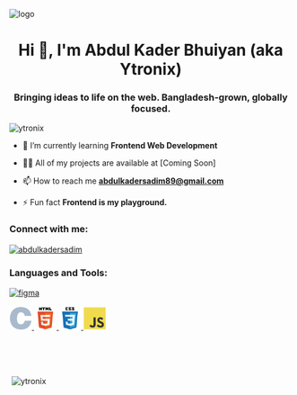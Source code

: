 ![logo](https://github.com/Ytronix/Ytronix/blob/main/Purple%20Modern%20Gaming%20Youtube%20Banner%20(1).png)
<h1 align="center">Hi 👋, I'm Abdul Kader Bhuiyan (aka Ytronix)</h1>
<h3 align="center">Bringing ideas to life on the web. Bangladesh-grown, globally focused.</h3>

<p align="left"> <img src="https://komarev.com/ghpvc/?username=ytronix&label=Profile%20views&color=0e75b6&style=flat" alt="ytronix" /> </p>

- 🌱 I’m currently learning **Frontend Web Development**

- 👨‍💻 All of my projects are available at [Coming Soon]

- 📫 How to reach me **abdulkadersadim89@gmail.com**

- ⚡ Fun fact **Frontend is my playground.**

<h3 align="left">Connect with me:</h3>
<p align="left">
<a href="https://linkedin.com/in/abdulkadersadim" target="blank"><img align="center" src="https://raw.githubusercontent.com/rahuldkjain/github-profile-readme-generator/master/src/images/icons/Social/linked-in-alt.svg" alt="abdulkadersadim" height="30" width="40" /></a>
</p>

<h3 align="left">Languages and Tools:</h3>
<p> 
    <a href="https://www.figma.com/" target="_blank" rel="noreferrer"> <img src="https://www.vectorlogo.zone/logos/figma/figma-icon.svg" alt="figma" width="40" height="40"/> </a>
    <br><br>
    <a href="https://www.cprogramming.com/" target="_blank" rel="noreferrer"> <img src="https://raw.githubusercontent.com/devicons/devicon/master/icons/c/c-original.svg" alt="c" width="40" height="40"/> </a>
    <a href="https://www.w3.org/html/" target="_blank" rel="noreferrer"> <img src="https://raw.githubusercontent.com/devicons/devicon/master/icons/html5/html5-original-wordmark.svg" alt="html5" width="40" height="40"/> </a> 
    <a href="https://www.w3schools.com/css/" target="_blank" rel="noreferrer"> <img src="https://raw.githubusercontent.com/devicons/devicon/master/icons/css3/css3-original-wordmark.svg" alt="css3" width="40" height="40"/> </a>
    <a href="https://developer.mozilla.org/en-US/docs/Web/JavaScript" target="_blank" rel="noreferrer"> <img src="https://raw.githubusercontent.com/devicons/devicon/master/icons/javascript/javascript-original.svg" alt="javascript" width="40" height="40"/> </a>
    <br><br>
    <!--<a href="https://git-scm.com/" target="_blank" rel="noreferrer"> <img src="https://www.vectorlogo.zone/logos/git-scm/git-scm-icon.svg" alt="git" width="40" height="40"/> </a>
    <a href="https://firebase.google.com/" target="_blank" rel="noreferrer"> <img src="https://www.vectorlogo.zone/logos/firebase/firebase-icon.svg" alt="firebase" width="40" height="40"/> </a> 
    <a href="https://reactjs.org/" target="_blank" rel="noreferrer"> <img src="https://raw.githubusercontent.com/devicons/devicon/master/icons/react/react-original-wordmark.svg" alt="react" width="40" height="40"/> </a> 
    <a href="https://www.mongodb.com/" target="_blank" rel="noreferrer"> <img src="https://raw.githubusercontent.com/devicons/devicon/master/icons/mongodb/mongodb-original-wordmark.svg" alt="mongodb" width="40" height="40"/> </a>-->
    </p>
    <br><br>
<p>&nbsp;<img align="center" src="https://github-readme-stats.vercel.app/api?username=ytronix&show_icons=true&locale=en" alt="ytronix" /></p>


